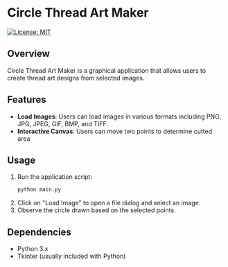 # Circle Thread Art Maker
[![License: MIT](https://img.shields.io/badge/License-MIT-yellow.svg)](https://opensource.org/licenses/MIT)

## Overview
Circle Thread Art Maker is a graphical application that allows users to create thread art designs from selected images.

## Features
- **Load Images**: Users can load images in various formats including PNG, JPG, JPEG, GIF, BMP, and TIFF.
- **Interactive Canvas**: Users can move two points to determine cutted area

## Usage

1. Run the application script:
   ```bash
   python main.py
   ```
2. Click on "Load Image" to open a file dialog and select an image.
3. Observe the circle drawn based on the selected points.

## Dependencies

- Python 3.x
- Tkinter (usually included with Python)

